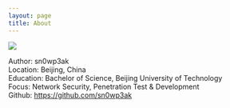 ```yaml
---
layout: page
title: About
---
```


![](https://raw.githubusercontent.com/sn0wp3ak/images/main/avatar.png)

Author: sn0wp3ak<br>
Location: Beijing, China<br>
Education: Bachelor of Science, Beijing University of Technology<br>
Focus: Network Security, Penetration Test & Development<br>Github: https://github.com/sn0wp3ak